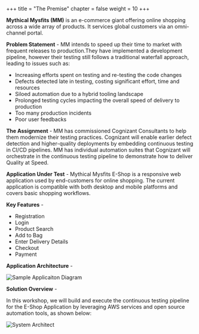 +++
title = "The Premise"
chapter = false
weight = 10
+++

**Mythical Mysfits (MM)** is an e-commerce giant offering online shopping across a wide array of products. It services global customers via an omni-channel portal.

**Problem Statement** - MM intends to speed up their time to market with frequent releases to production.They have implemented a development pipeline, however their testing still follows a traditional waterfall approach, leading to issues such as:

- Increasing efforts spent on testing and re-testing the code changes
- Defects detected late in testing, costing significant effort, time and resources
- Siloed automation due to a hybrid tooling landscape
- Prolonged testing cycles impacting the overall speed of delivery to production 
- Too many production incidents
- Poor user feedbacks



**The Assignment** - MM has commissioned Cognizant Consultants to help them modernize their testing practices. Cognizant will enable earlier defect detection and higher-quality deployments by embedding continuous testing in CI/CD pipelines. MM has individual automation suites that Cognizant will orchestrate in the continuous testing pipeline to demonstrate how to deliver Quality at Speed. 


**Application Under Test** -  Mythical Mysfits E-Shop is a responsive web application used by end-customers for online shopping. The current application is compatible with both desktop and mobile platforms and covers basic shopping workflows.

**Key Features** -
-  Registration  
-	Login  
-	Product Search  
-	Add to Bag   
-	Enter Delivery Details  
-	Checkout  
-	Payment  

**Application Architecture** -

![Sample Applicaiton Diagram](/images/getting-started/Sample_Architecture_Outline.png)

**Solution Overview** -

In this workshop, we will build and execute the continuous testing pipeline for the E-Shop Application by leveraging AWS services and open source automation tools, as shown below:

![System Architect](/images/getting-started/SystemArchitecture.png)







